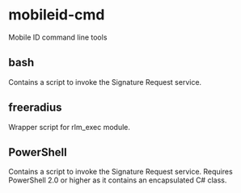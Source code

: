 mobileid-cmd
============

Mobile ID command line tools

## bash

Contains a script to invoke the Signature Request service.

## freeradius

Wrapper script for rlm_exec module.

## PowerShell

Contains a script to invoke the Signature Request service.
Requires PowerShell 2.0 or higher as it contains an encapsulated C# class.
